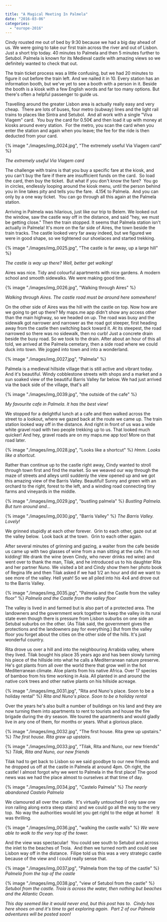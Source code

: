 ```yaml
---

title: "A Magical Meeting In Palmela"
date: "2016-03-06"
categories: 
  - "europe-2016"
---
```


Cindy rousted me out of bed by 9:30 because we had a big day ahead of us. We were going to take our first train across the river and out of Lisbon. Just a short trip today. 40 minutes to Palmela and then 5 minutes further to Setubol. Palmela is known for its Medieval castle with amazing views so we definitely wanted to check that out.

The train ticket process was a little confusing, but we had 20 minutes to figure it out before the train left. And we nailed it in 10. Every station has an information booth, but we've yet to see a booth with a person in it. Beside the booth is a kiosk with a few English words and far too many options. But there's often a helpful passenger to guide us.  

Travelling around the greater Lisbon area is actually really easy and very cheap.  There are lots of buses, four metro (subway) lines and the light rail trains to places like Sintra and Setubol.  And all work with a single "Viva Viagem" card.  You buy the card for 0.50€ and then load it up with money at kiosks around every station.  For the metro, you scan the card when you enter the station and again when you leave; the fee for the ride is then deducted from your card.

{% image "./images/img_0024.jpg", "The extremely useful Via Viagem card" %}

_The extremely useful Via Viagem card_

The challenge with trains is that you buy a specific fare at the kiosk, and you can't buy the fare if there are insufficient funds on the card.  So load the card, then buy the ticket.  But what if you don't know the fare?  You go in circles, endlessly looping around the kiosk menu, until the person behind you in line takes pity and tells you the fare.  4.15€ to Palmela.  And you can only by a one way ticket.  You can go through all this again at the Palmela station.

Arriving in Palmela was hilarious, just like our trip to Belem. We looked out the window, saw the castle way off in the distance, and said "hey, we must be getting close." Then the train stopped. It seems that Palmela station isn't actually in Palmela! It's more on the far side of Aires, the town beside the train tracks. The castle looked very far away indeed, but we figured we were in good shape, so we tightened our shoelaces and started trekking.

{% image "./images/img_0025.jpg", "The castle is far away, up a large hill" %}

_The castle is way up there? Well, better get walking!_

Aires was nice. Tidy and colourful apartments with nice gardens. A modern school and smooth sidewalks. We were making good time.  

{% image "./images/img_0026.jpg", "Walking through Aires" %}

_Walking through Aires. The castle road must be around here somewhere!_

On the other side of Aires was the hill with the castle on top. Now how are we going to get up there? My maps.me app didn't show any access other than the main highway, so we headed on up. The road was busy and the sidewalk got narrower and narrower as the road got steeper, first heading away from the castle then switching back toward it. At its steepest, the road narrowed so there was no sidewalk, then no curb! Just a concrete drain beside the busy road. So we took to the drain. After about an hour of this all told, we arrived at the Palmela cemetary, then a side road where we could duck into town. We jogged into town and into a wonderland.

{% image "./images/img_0027.jpg", "Palmela" %}


Palmela is a medieval hillside village that is still active and vibrant today. And it's beautiful. Windy cobblestone streets with shops and a market and a sun soaked view of the beautiful Barris Valley far below. We had just arrived via the back side of the village, that's all!

{% image "./images/img_0039.jpg", "the outside of the cafe" %}

_My favourite cafe in Palmela. It has the best view!_

We stopped for a delightful lunch at a cafe and then walked across the street to a lookout, where we gazed back at the route we came up. The train station looked way off in the distance. And right in front of us was a wide white gravel road with two people trekking up to us. That looked much quicker! And hey, gravel roads are on my maps.me app too! More on that road later.

{% image "./images/img_0028.jpg", "Looks like a shortcut" %}
_Hmm. Looks like a shortcut._

Rather than continue up to the castle right away, Cindy wanted to stroll through town first and find the market. So we weaved our way through the maze of streets and alleys until suddenly the view opened up and we got this amazing view of the Barris Valley. Beautiful! Sunny and green with an orchard to the right, forest to the left, and a winding road connecting tiny farms and vineyards in the middle.

{% image "./images/img_0029.jpg", "bustling palmela" %}
_Bustling Palmela. But turn around and..._ 

{% image "./images/img_0030.jpg", "Barris Valley" %}
_The Barris Valley. Lovely!_

We grinned stupidly at each other forever.  Grin to each other, gaze out at the valley below.  Look back at the town.  Grin to each other again.

After several minutes of grinning and gazing, a waiter from the cafe beside us came up with two glasses of wine from a man sitting at the cafe. I'm not kidding! We drank the wine (even Cindy, who never drinks red wine) and went over to thank the man, Tilak, and he introduced us to his daughter Rita and her partner Nuno. We visited a bit and Cindy show them her photo book of Regina life and then Tilak asked if we had 1/2 an hour and did we want to see more of the valley. Hell yeah! So we all piled into his 4x4 and drove out to the Barris Valley.

{% image "./images/img_0035.jpg", "Palmela and the Castle from the valley floor" %}
_Palmela and the Castle from the valley floor_


The valley is lived in and farmed but is also part of a protected area. The landowners and the government work together to keep the valley in its rural state even though there is pressure from Lisbon suburbs on one side an Setubal suburbs on the other. (As Tilak said, the government gives the protections and the landowners pay for everything.) But from the valley floor you forget about the cities on the other side of the hills. It's just wonderful country.  

Rita drove us over a hill and into the neighbouring Arrabida valley, where they lived. Tilak bought his place 35 years ago and has been slowly turning his piece of the hillside into what he calls a Mediterranean nature preserve. He's got plants from all over the world there that grow well in the hot Mediterranean climate. Aloe plants from his native Africa. Over 17 species of bamboo from his time working in Asia. All planted in and around the native cork trees and other native plants on his hillside acreage.

{% image "./images/img_0031.jpg", "Rita and Nuno's place. Soon to be a holiday rental" %}
_Rita and Nuno's place. Soon to be a holiday rental_

Over the years he's also built a number of buildings on his land and they are now turning them into apartments to rent to tourists and house the fire brigade during the dry season. We toured the apartments and would gladly live in any one of them, for months or years. What a glorious place.

{% image "./images/img_0032.jpg", "The first house. Rita grew up upstairs." %}
_The first house. Rita grew up upstairs._


{% image "./images/img_0033.jpg", "Tilak, Rita and Nuno, our new friends" %}
_Tilak, Rita and Nuno, our new friends_ 

Tilak had to get back to Lisbon so we said goodbye to our new friends and he dropped us off at the castle in Palmela at around 4pm. Oh right, the castle! I almost forgot why we went to Palmela in the first place! The good news was we had the place almost to ourselves at that time of day.

{% image "./images/img_0034.jpg", "Castelo Palmela" %}
_The nearly abandoned Castelo Palmela_

We clamoured all over the castle.  It's virtually untouched (I only saw one iron railing along extra steep stairs) and we could go all the way to the very top.  No way the authorities would let you get right to the edge at home!   It was thrilling.  

{% image "./images/img_0036.jpg", "walking the castle walls" %}
_We were able to walk to the very top of the tower._

And the view was spectacular!  You could see south to Setubol and across the inlet to the beaches of Troia.  And then we turned north and could see Lisbon way off in the distance.  Filipe told us this was a very strategic castle because of the view and I could really sense that.

{% image "./images/img_0037.jpg", "Palmela from the top of the castle" %}
_Palmela from the top of the castle_

{% image "./images/img_0038.jpg", "view of Setubol from the castle" %}
_Setubol from the castle. Troia is across the water, then nothing but beaches and the Atlantic Ocean._


_This day seemed like it would never end, but this post has to.  Cindy has here shoes on and it's time to get exploring again.  Part 2 of our Palmela adventures will be posted soon!_
